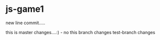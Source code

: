 # js-game1

new line commit.....

this is master changes....:) - no this branch changes
test-branch changes
